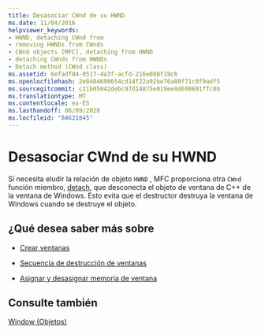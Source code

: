```yaml
---
title: Desasociar CWnd de su HWND
ms.date: 11/04/2016
helpviewer_keywords:
- HWND, detaching CWnd from
- removing HWNDs from CWnds
- CWnd objects [MFC], detaching from HWND
- detaching CWnds from HWNDs
- Detach method (CWnd class)
ms.assetid: 6efadf84-0517-4a3f-acfd-216e088f19c6
ms.openlocfilehash: 2e0484698654cd14f22a92be76a80f71c0f9adf5
ms.sourcegitcommit: c21b05042debc97d14875e019ee9d698691ffc0b
ms.translationtype: MT
ms.contentlocale: es-ES
ms.lasthandoff: 06/09/2020
ms.locfileid: "84621845"
---
```

# <a name="detaching-a-cwnd-from-its-hwnd"></a>Desasociar CWnd de su HWND

Si necesita eludir la relación de objeto `HWND` , MFC proporciona otra `CWnd` función miembro, [detach](reference/cwnd-class.md#detach), que desconecta el objeto de ventana de C++ de la ventana de Windows. Esto evita que el destructor destruya la ventana de Windows cuando se destruye el objeto.

## <a name="what-do-you-want-to-know-more-about"></a>¿Qué desea saber más sobre

- [Crear ventanas](creating-windows.md)

- [Secuencia de destrucción de ventanas](window-destruction-sequence.md)

- [Asignar y desasignar memoria de ventana](allocating-and-deallocating-window-memory.md)

## <a name="see-also"></a>Consulte también

[Window (Objetos)](window-objects.md)
